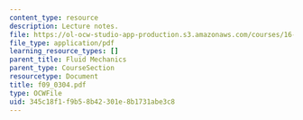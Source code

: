 ```yaml
---
content_type: resource
description: Lecture notes.
file: https://ol-ocw-studio-app-production.s3.amazonaws.com/courses/16-01-unified-engineering-i-ii-iii-iv-fall-2005-spring-2006/345c18f1f9b58b42301e8b1731abe3c8_f09_0304.pdf
file_type: application/pdf
learning_resource_types: []
parent_title: Fluid Mechanics
parent_type: CourseSection
resourcetype: Document
title: f09_0304.pdf
type: OCWFile
uid: 345c18f1-f9b5-8b42-301e-8b1731abe3c8
---
```

